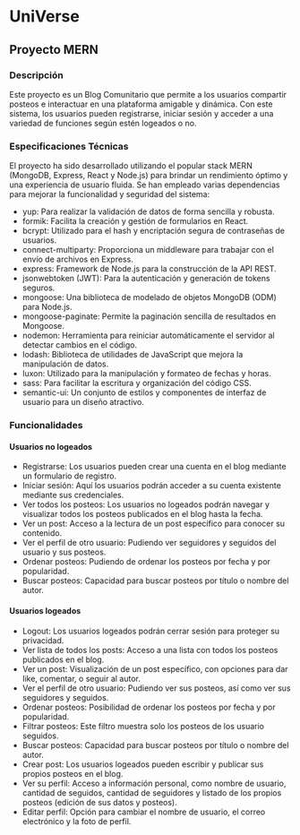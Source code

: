 # UniVerse
## Proyecto MERN

### Descripción

Este proyecto es un Blog Comunitario que permite a los usuarios compartir posteos e interactuar en una plataforma amigable y dinámica. Con este sistema, los usuarios pueden registrarse, iniciar sesión y acceder a una variedad de funciones según estén logeados o no.

### Especificaciones Técnicas

El proyecto ha sido desarrollado utilizando el popular stack MERN (MongoDB, Express, React y Node.js) para brindar un rendimiento óptimo y una experiencia de usuario fluida. Se han empleado varias dependencias para mejorar la funcionalidad y seguridad del sistema:

- yup: Para realizar la validación de datos de forma sencilla y robusta.
- formik: Facilita la creación y gestión de formularios en React.
- bcrypt: Utilizado para el hash y encriptación segura de contraseñas de usuarios.
- connect-multiparty: Proporciona un middleware para trabajar con el envío de archivos en Express.
- express: Framework de Node.js para la construcción de la API REST.
- jsonwebtoken (JWT): Para la autenticación y generación de tokens seguros.
- mongoose: Una biblioteca de modelado de objetos MongoDB (ODM) para Node.js.
- mongoose-paginate: Permite la paginación sencilla de resultados en Mongoose.
- nodemon: Herramienta para reiniciar automáticamente el servidor al detectar cambios en el código.
- lodash: Biblioteca de utilidades de JavaScript que mejora la manipulación de datos.
- luxon: Utilizado para la manipulación y formateo de fechas y horas.
- sass: Para facilitar la escritura y organización del código CSS.
- semantic-ui: Un conjunto de estilos y componentes de interfaz de usuario para un diseño atractivo.


### Funcionalidades
#### Usuarios no logeados

- Registrarse: Los usuarios pueden crear una cuenta en el blog mediante un formulario de registro.
- Iniciar sesión: Aquí los usuarios podrán acceder a su cuenta existente mediante sus credenciales.
- Ver todos los posteos: Los usuarios no logeados podrán navegar y visualizar todos los posteos publicados en el blog hasta la fecha.
- Ver un post: Acceso a la lectura de un post específico para conocer su contenido.
- Ver el perfil de otro usuario: Pudiendo ver seguidores y seguidos del usuario y sus posteos.
- Ordenar posteos: Pudiendo de ordenar los posteos por fecha y por popularidad.
- Buscar posteos: Capacidad para buscar posteos por título o nombre del autor.

#### Usuarios logeados

- Logout: Los usuarios logeados podrán cerrar sesión para proteger su privacidad.
- Ver lista de todos los posts: Acceso a una lista con todos los posteos publicados en el blog.
- Ver un post: Visualización de un post específico, con opciones para dar like, comentar, o seguir al autor.
- Ver el perfil de otro usuario: Pudiendo ver sus posteos, así como ver sus seguidores y seguidos.
- Ordenar posteos: Posibilidad de ordenar los posteos por fecha y por popularidad.
- Filtrar posteos: Este filtro muestra solo los posteos de los usuario seguidos.
- Buscar posteos: Capacidad para buscar posteos por título o nombre del autor.
- Crear post: Los usuarios logeados pueden escribir y publicar sus propios posteos en el blog.
- Ver su perfil: Acceso a información personal, como nombre de usuario, cantidad de seguidos, cantidad de seguidores y listado de los propios posteos (edición de sus datos y posteos).
- Editar perfil: Opción para cambiar el nombre de usuario, el correo electrónico y la foto de perfil.





